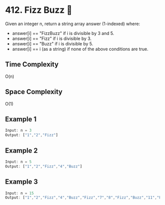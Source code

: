
# 412. Fizz Buzz 📝  
Given an integer n, return a string array answer (1-indexed) where:

- answer[i] == "FizzBuzz" if i is divisible by 3 and 5.
- answer[i] == "Fizz" if i is divisible by 3.
- answer[i] == "Buzz" if i is divisible by 5.
- answer[i] == i (as a string) if none of the above conditions are true.


## Time Complexity
O(n)

## Space Complexity
O(1)

## Example 1  
~~~javascript  
Input: n = 3
Output: ["1","2","Fizz"]
~~~  

## Example 2 
~~~javascript  
Input: n = 5
Output: ["1","2","Fizz","4","Buzz"]
~~~  

## Example 3 
~~~javascript  
Input: n = 15
Output: ["1","2","Fizz","4","Buzz","Fizz","7","8","Fizz","Buzz","11","Fizz","13","14","FizzBuzz"]
~~~   

